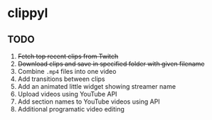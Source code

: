 # clippyl
## TODO
1. ~~Fetch top recent clips from Twitch~~
2. ~~Download clips and save in specified folder with given filename~~
3. Combine `.mp4` files into one video
4. Add transitions between clips
5. Add an animated little widget showing streamer name
6. Upload videos using YouTube API
7. Add section names to YouTube videos using API
8. Additional programatic video editing